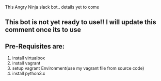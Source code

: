 This Angry Ninja slack bot.. details yet to come


## This bot is not yet ready to use!! I will update this comment once its to use



## Pre-Requisites are: 


1. install virtualbox
2. install vagrant
3. setup vagrant Environment(use my vagrant file from source code)
4. install python3.x








